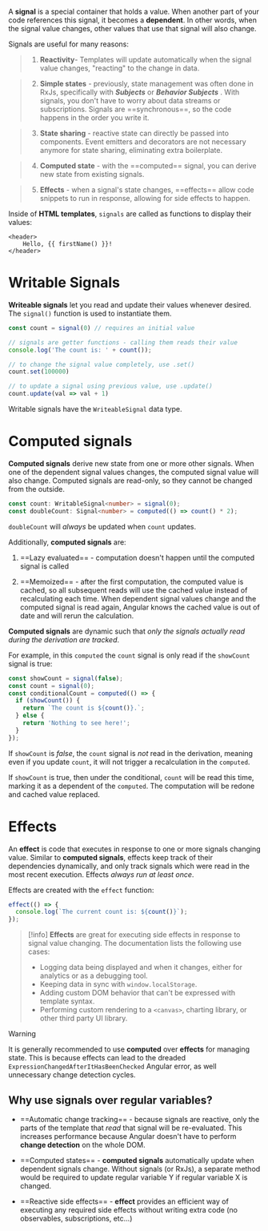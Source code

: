 
A **signal** is a special container that holds a value. When another part of your code references this signal, it becomes a **dependent**. In other words, when the signal value changes, other values that use that signal will also change.

Signals are useful for many reasons:

>1. **Reactivity**- Templates will update automatically when the signal value changes, "reacting" to the change in data.

>2. **Simple states** - previously, state management was often done in RxJs, specifically with ***Subjects*** or ***Behavior Subjects*** . With signals, you don't have to worry about data streams or subscriptions. Signals are ==synchronous==, so the code happens in the order you write it.

>3. **State sharing** - reactive state can directly be passed into components. Event emitters and decorators are not necessary anymore for state sharing, eliminating extra boilerplate.

>4. **Computed state** - with the ==computed== signal, you can derive new state from existing signals. 

>5. **Effects** - when a signal's state changes, ==effects== allow code snippets to run in response, allowing for side effects to happen.

Inside of **HTML templates**, `signals` are called as functions to display their values:

```angular-html
<header>
	Hello, {{ firstName() }}!
</header>
```

# Writable Signals

 **Writeable signals** let you read and update their values whenever desired. The `signal()` function is used to instantiate them. 
 
 ```typescript
const count = signal(0) // requires an initial value

// signals are getter functions - calling them reads their value
console.log('The count is: ' + count());

// to change the signal value completely, use .set()
count.set(100000)

// to update a signal using previous value, use .update()
count.update(val => val + 1)
```

Writable signals have the `WriteableSignal` data type.

# Computed signals


**Computed signals** derive new state from one or more other signals. When one of the dependent signal values changes, the computed signal value will also change. Computed signals are read-only, so they cannot be changed from the outside.

```typescript
const count: WritableSignal<number> = signal(0);
const doubleCount: Signal<number> = computed(() => count() * 2);
```

`doubleCount` will _always_ be updated when `count` updates.

Additionally, **computed signals** are:
1. ==Lazy evaluated== - computation doesn't happen until the computed signal is called

2. ==Memoized== - after the first computation, the computed value is cached, so all subsequent reads will use the cached value instead of recalculating each time. When dependent signal values change and the computed signal is read again, Angular knows the cached value is out of date and will rerun the calculation.


**Computed signals** are dynamic such that _only the signals actually read during the derivation are tracked_. 

For example, in this `computed` the `count` signal is only read if the `showCount` signal is true:

```typescript
const showCount = signal(false);
const count = signal(0);
const conditionalCount = computed(() => {
  if (showCount()) {
    return `The count is ${count()}.`;
  } else {
    return 'Nothing to see here!';
  }
});
```


If `showCount` is *false*, the `count` signal is _not_ read in the derivation, meaning even if you update `count`, it will not trigger a recalculation in the `computed`. 

If `showCount` is true, then under the conditional, `count` will be read this time, marking it as a dependent of the `computed`. The computation will be redone and cached value replaced.

# Effects

An **effect** is code that executes in response to one or more signals changing value. Similar to **computed signals**, effects keep track of their dependencies dynamically, and only track signals which were read in the most recent execution. Effects *always run at least once*. 

Effects are created with the `effect` function:

```typescript
effect(() => {
  console.log(`The current count is: ${count()}`);
});
```

> [!info]
> **Effects** are great for executing side effects in response to signal value changing. The documentation lists the following use cases:
> - Logging data being displayed and when it changes, either for analytics or as a debugging tool.
> -  Keeping data in sync with `window.localStorage`.
> - Adding custom DOM behavior that can't be expressed with template syntax.
> - Performing custom rendering to a `<canvas>`, charting library, or other third party UI library.

> [!warning] 
> It is generally recommended to use **computed** over **effects** for managing state. This is because effects can lead to the dreaded `ExpressionChangedAfterItHasBeenChecked` Angular error, as well unnecessary change detection cycles.
> 


## Why use signals over regular variables?

- ==Automatic change tracking== - because signals are reactive, only the parts of the template that *read* that signal will be re-evaluated. This increases performance because Angular doesn't have to perform **change detection** on the whole DOM.

- ==Computed states== - **computed signals** automatically update when dependent signals change. Without signals (or RxJs), a separate method would be required to update regular variable Y if regular variable X is changed.

- ==Reactive side effects== - **effect** provides an efficient way of executing any required side effects without writing extra code (no observables,  subscriptions, etc...)